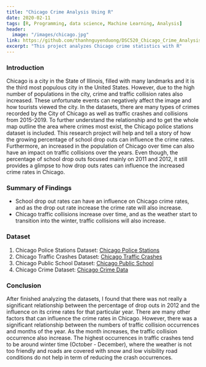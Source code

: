 ```yaml
---
title: "Chicago Crime Analysis Using R"
date: 2020-02-11
tags: [R, Programming, data science, Machine Learning, Analysis]
header:
  image: "/images/chicago.jpg"
link: https://github.com/thanhnguyenduong/DSC520_Chicago_Crime_Analysis_Using_R
excerpt: "This project analyzes Chicago crime statistics with R"
---
```

### Introduction

Chicago is a city in the State of Illinois, filled with many landmarks and it is the third most populous city in the United States. However, due
to the high number of populations in the city, crime and traffic collision rates also increased. These unfortunate events can negatively affect
the image and how tourists viewed the city. In the datasets, there are many types of crimes recorded by the City of Chicago as well as traffic
crashes and collisions from 2015-2019. To further understand the relationship and to get the whole map outline the area where crimes most
exist, the Chicago police stations dataset is included.
This research project will help and tell a story of how the growing percentage of school drop outs can influence the crime rates.
Furthermore, an increased in the population of Chicago over time can also have an impact on traffic collisions over the years. Even though,
the percentage of school drop outs focused mainly on 2011 and 2012, it still provides a glimpse to how drop outs rates can influence the
increased crime rates in Chicago.

### Summary of Findings
* School drop out rates can have an influence on Chicago crime rates, and as the drop out rate increase the crime rate will also increase.  
* Chicago traffic collisions increase over time, and as the weather start to transition into the winter, traffic collisions will also increase.  

### Dataset
 1. Chicago Police Stations Dataset: [Chicago Police Stations](https://www.kaggle.com/chicago/chicago-police-stations)  
 2. Chicago Traffic Crashes Dataset: [Chicago Traffic Crashes](https://www.kaggle.com/isadoraamorim/trafficcrasheschicago)  
 3. Chicago Public School Dataset: [Chicago Public School](https://www.kaggle.com/chicago/chicago-public-schools-data)  
 4. Chicago Crime Dataset: [Chicago Crime Data](https://www.kaggle.com/mpastore/chicago-crime-data)  

### Conclusion
After finished analyzing the datasets, I found that there was not really a significant relationship between the percentage of drop outs in 2012
and the influence on its crime rates for that particular year. There are many other factors that can influence the crime rates in Chicago.
However, there was a significant relationship between the numbers of traffic collision occurrences and months of the year. As the month
increases, the traffic collision occurrence also increase. The highest occurrences in traffic crashes tend to be around winter time (October -
December), where the weather is not too friendly and roads are covered with snow and low visibility road conditions do not help in term of
reducing the crash occurrences.
